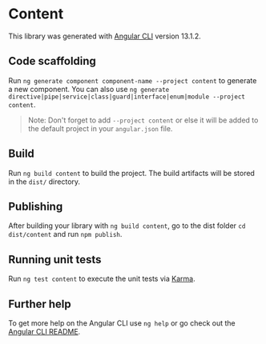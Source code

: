 # Content

This library was generated with [Angular CLI](https://github.com/angular/angular-cli) version 13.1.2.

## Code scaffolding

Run `ng generate component component-name --project content` to generate a new component. You can also use `ng generate directive|pipe|service|class|guard|interface|enum|module --project content`.
> Note: Don't forget to add `--project content` or else it will be added to the default project in your `angular.json` file. 

## Build

Run `ng build content` to build the project. The build artifacts will be stored in the `dist/` directory.

## Publishing

After building your library with `ng build content`, go to the dist folder `cd dist/content` and run `npm publish`.

## Running unit tests

Run `ng test content` to execute the unit tests via [Karma](https://karma-runner.github.io).

## Further help

To get more help on the Angular CLI use `ng help` or go check out the [Angular CLI README](https://github.com/angular/angular-cli/blob/master/README.md).
